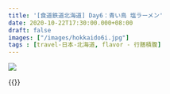 ```yaml
---
title: '[食道鉄道北海道] Day6：青い鳥 塩ラーメン'
date: 2020-10-22T17:30:00.000+08:00
draft: false
images: ["/images/hokkaido6i.jpg"]
tags : [travel-日本-北海道, flavor - 行膳積腹]
---
```



![](/images/hokkaido6i.jpg)

  
   
{{<hokkaido>}}

